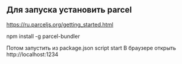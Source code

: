 ## Для запуска установить parcel 
https://ru.parceljs.org/getting_started.html

npm install -g parcel-bundler

Потом запустить из package.json script start
В браузере открыть http://localhost:1234
